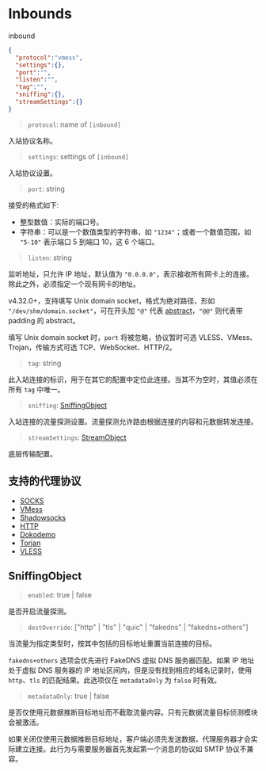 # Inbounds
inbound

```json
{
  "protocol":"vmess",
  "settings":{},
  "port":"",
  "listen":"",
  "tag":"",
  "sniffing":{},
  "streamSettings":{}
}
```

> `protocol`: name of `[inbound]`

入站协议名称。

> `settings`: settings of `[inbound]`

入站协议设置。

> `port`: string

接受的格式如下:

* 整型数值：实际的端口号。
* 字符串：可以是一个数值类型的字符串，如 `"1234"`；或者一个数值范围，如 `"5-10"` 表示端口 5 到端口 10，这 6 个端口。

> `listen`: string

监听地址，只允许 IP 地址，默认值为 `"0.0.0.0"`，表示接收所有网卡上的连接。除此之外，必须指定一个现有网卡的地址。

v4.32.0+，支持填写 Unix domain socket，格式为绝对路径，形如 `"/dev/shm/domain.socket"`，可在开头加 `"@"` 代表 [abstract](https://www.man7.org/linux/man-pages/man7/unix.7.html)，`"@@"` 则代表带 padding 的 abstract。

填写 Unix domain socket 时，`port` 将被忽略，协议暂时可选 VLESS、VMess、Trojan，传输方式可选 TCP、WebSocket、HTTP/2。

> `tag`: string

此入站连接的标识，用于在其它的配置中定位此连接。当其不为空时，其值必须在所有 `tag` 中唯一。

> `sniffing`: [SniffingObject](#SniffingObject)

入站连接的流量探测设置。流量探测允许路由根据连接的内容和元数据转发连接。

> `streamSettings`: [StreamObject](stream.md)

底层传输配置。

## 支持的代理协议

* [SOCKS](proxy/socks.md)
* [VMess](proxy/vmess.md)
* [Shadowsocks](proxy/shadowsocks.md)
* [HTTP](proxy/http.md)
* [Dokodemo](proxy/dokodemo.md)
* [Torjan](proxy/torjan.md)
* [VLESS](proxy/vless.md)

## SniffingObject

> `enabled`: true | false

是否开启流量探测。

> `destOverride`: \["http" | "tls" | "quic" | "fakedns" | "fakedns+others"\]

当流量为指定类型时，按其中包括的目标地址重置当前连接的目标。

`fakedns+others` 选项会优先进行 FakeDNS 虚拟 DNS 服务器匹配。如果 IP 地址处于虚拟 DNS 服务器的 IP 地址区间内，但是没有找到相应的域名记录时，使用 `http`、`tls` 的匹配结果。此选项仅在 `metadataOnly` 为 `false` 时有效。

> `metadataOnly`: true | false

是否仅使用元数据推断目标地址而不截取流量内容。只有元数据流量目标侦测模块会被激活。

如果关闭仅使用元数据推断目标地址，客户端必须先发送数据，代理服务器才会实际建立连接。此行为与需要服务器首先发起第一个消息的协议如 SMTP 协议不兼容。
